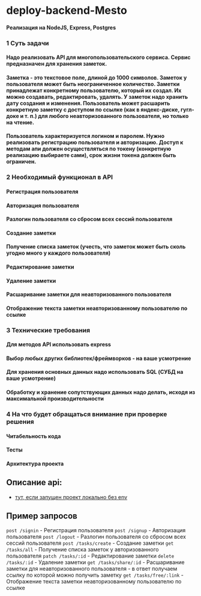 # deploy-backend-Mesto
#### Реализация на NodeJS, Express, Postgres

### 1 Суть задачи
#### Надо реализовать API для многопользовательского сервиса. Сервис предназначен для хранения заметок. 
#### Заметка - это текстовое поле, длиной до 1000 символов. Заметок у пользователя может быть неограниченное количество. Заметки принадлежат конкретному пользователю, который их создал. Их можно создавать, редактировать, удалять. У заметок надо хранить дату создания и изменения. Пользователь может расшарить конкретную заметку с доступом по ссылке (как в яндекс-диске, гугл-доке и т. п.) для любого неавторизованного пользователя, но только на чтение.
#### Пользователь характеризуется логином и паролем. Нужно реализовать регистрацию пользователя и авторизацию. Доступ к методам апи должен осуществляться по токену (конкретную реализацию выбираете сами), срок жизни токена должен быть ограничен.

### 2 Необходимый функционал в API
#### Регистрация пользователя
#### Авторизация пользователя
#### Разлогин пользователя со сбросом всех сессий пользователя
#### Создание заметки
#### Получение списка заметок (учесть, что заметок может быть сколь угодно много у каждого пользователя)
#### Редактирование заметки
#### Удаление заметки
#### Расшаривание заметки для неавторизованного пользователя
#### Отображение текста заметки неавторизованному пользователю по ссылке

### 3 Технические требования
#### Для методов API использовать express
#### Выбор любых других библиотек/фреймворков - на ваше усмотрение
#### Для хранения основных данных надо использовать SQL (СУБД на ваше усмотрение)
#### Обработку и хранение сопутствующих данных надо делать, исходя из максимальной производительности

### 4 На что будет обращаться внимание при проверке решения
#### Читабельность кода
#### Тесты
#### Архитектура проекта

## Описание api:

- [тут, если запущен проект локально без env](http://localhost:3000/)

## Пример запросов

`post /signin` - Регистрация пользователя
`post /signup` - Авторизация пользователя
`post /logout` - Разлогин пользователя со сбросом всех сессий пользователя
`post /tasks/create` - Создание заметки
`get /tasks/all` - Получение списка заметок у авторизованного пользователя
`patch /tasks/:id` - Редактирование заметки
`delete /tasks/:id` - Удаление заметки
`get /tasks/share/:id` - Расшаривание заметки для неавторизованного пользователя - в ответ получаем ссылку по которой можно получить заметку
`get /tasks/free/:link` - Отображение текста заметки неавторизованному пользователю по ссылке
